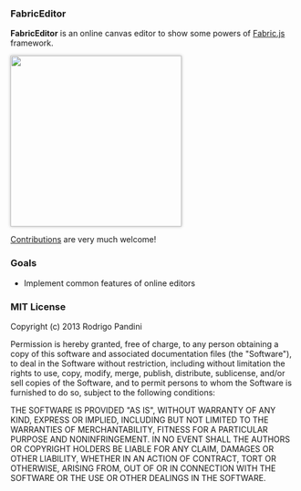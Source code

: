 ### FabricEditor

**FabricEditor** is an online canvas editor to show some powers of [Fabric.js](http://fabricjs.com) framework.

<a href="http://rodrigopandini.github.io/fabriceditor/" target="_blank"><img src="https://github.com/rodrigopandini/fabriceditor/raw/screenshot.png" style="width:300px;box-shadow:rgba(0,0,0,0.3) 0 0 5px"></a>

[Contributions](https://github.com/rodrigopandini/fabriceditor/) are very much welcome!

### Goals

- Implement common features of online editors

### MIT License

Copyright (c) 2013 Rodrigo Pandini

Permission is hereby granted, free of charge, to any person obtaining a copy of this software and associated documentation files (the "Software"), to deal in the Software without restriction, including without limitation the rights to use, copy, modify, merge, publish, distribute, sublicense, and/or sell copies of the Software, and to permit persons to whom the Software is furnished to do so, subject to the following conditions:

THE SOFTWARE IS PROVIDED "AS IS", WITHOUT WARRANTY OF ANY KIND, EXPRESS OR IMPLIED, INCLUDING BUT NOT LIMITED TO THE WARRANTIES OF MERCHANTABILITY, FITNESS FOR A PARTICULAR PURPOSE AND NONINFRINGEMENT. IN NO EVENT SHALL THE AUTHORS OR COPYRIGHT HOLDERS BE LIABLE FOR ANY CLAIM, DAMAGES OR OTHER LIABILITY, WHETHER IN AN ACTION OF CONTRACT, TORT OR OTHERWISE, ARISING FROM, OUT OF OR IN CONNECTION WITH THE SOFTWARE OR THE USE OR OTHER DEALINGS IN THE SOFTWARE.